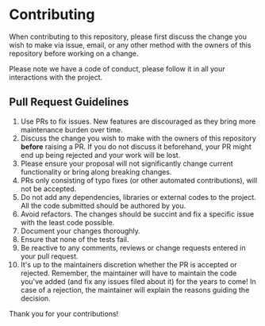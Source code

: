 # Contributing

When contributing to this repository, please first discuss the change you wish to make via issue,
email, or any other method with the owners of this repository before working on a change. 

Please note we have a code of conduct, please follow it in all your interactions with the project.

## Pull Request Guidelines

1. Use PRs to fix issues. New features are discouraged as they bring more maintenance burden over time.
2. Discuss the change you wish to make with the owners of this repository **before** raising a PR. If you do not discuss it beforehand, your PR might end up being rejected and your work will be lost.
3. Please ensure your proposal will not significantly change current functionality or bring along breaking changes.
4. PRs only consisting of typo fixes (or other automated contributions), will not be accepted.
5. Do not add any dependencies, libraries or external codes to the project. All the code submitted should be authored by you.
6. Avoid refactors. The changes should be succint and fix a specific issue with the least code possible.
7. Document your changes thoroughly.
8. Ensure that none of the tests fail.
9. Be reactive to any comments, reviews or change requests entered in your pull request.
10. It's up to the maintainers discretion whether the PR is accepted or rejected. Remember, the maintainer will have to maintain the code you've added (and fix any issues filed about it) for the years to come! In case of a rejection, the maintainer will explain the reasons guiding the decision.

Thank you for your contributions!
